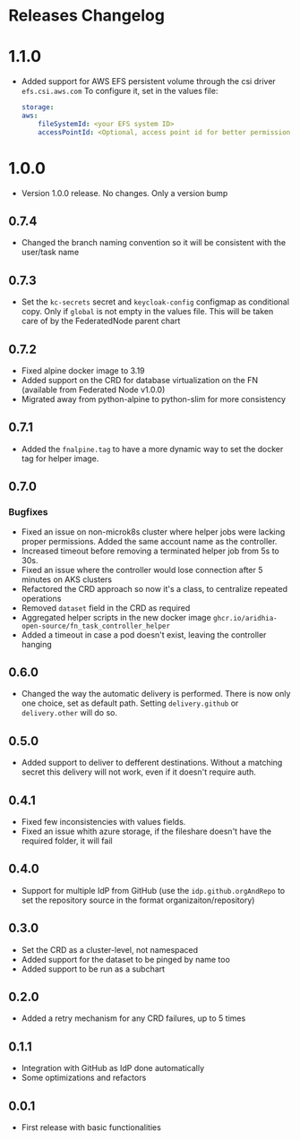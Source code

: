 # Releases Changelog

# 1.1.0
- Added support for AWS EFS persistent volume through the csi driver `efs.csi.aws.com`
    To configure it, set in the values file:
    ```yaml
    storage:
    aws:
        fileSystemId: <your EFS system ID>
        accessPointId: <Optional, access point id for better permission and isolation management in the EFS>
    ```

# 1.0.0
- Version 1.0.0 release. No changes. Only a version bump

## 0.7.4
- Changed the branch naming convention so it will be consistent with the user/task name

## 0.7.3
- Set the `kc-secrets` secret and `keycloak-config` configmap as conditional copy. Only if `global` is not empty in the values file.
    This will be taken care of by the FederatedNode parent chart

## 0.7.2
- Fixed alpine docker image to 3.19
- Added support on the CRD for database virtualization on the FN (available from Federated Node v1.0.0)
- Migrated away from python-alpine to python-slim for more consistency

## 0.7.1
- Added the `fnalpine.tag` to have a more dynamic way to set the docker tag for helper image.

## 0.7.0
### Bugfixes
- Fixed an issue on non-microk8s cluster where helper jobs were lacking proper permissions. Added the same account name as the controller.
- Increased timeout before removing a terminated helper job from 5s to 30s.
- Fixed an issue where the controller would lose connection after 5 minutes on AKS clusters
- Refactored the CRD approach so now it's a class, to centralize repeated operations
- Removed `dataset` field in the CRD as required
- Aggregated helper scripts in the new docker image `ghcr.io/aridhia-open-source/fn_task_controller_helper`
- Added a timeout in case a pod doesn't exist, leaving the controller hanging


## 0.6.0
- Changed the way the automatic delivery is performed. There is now only one choice, set as default path. Setting `delivery.github` or `delivery.other` will do so.

## 0.5.0
- Added support to deliver to defferent destinations. Without a matching secret this delivery will not work, even if it doesn't require auth.

## 0.4.1
- Fixed few inconsistencies with values fields.
- Fixed an issue whith azure storage, if the fileshare doesn't have the required folder, it will fail

## 0.4.0
- Support for multiple IdP from GitHub (use the `idp.github.orgAndRepo` to set the repository source in the format organizaiton/repository)

## 0.3.0
- Set the CRD as a cluster-level, not namespaced
- Added support for the dataset to be pinged by name too
- Added support to be run as a subchart

## 0.2.0
- Added a retry mechanism for any CRD failures, up to 5 times

## 0.1.1
- Integration with GitHub as IdP done automatically
- Some optimizations and refactors

## 0.0.1
- First release with basic functionalities
